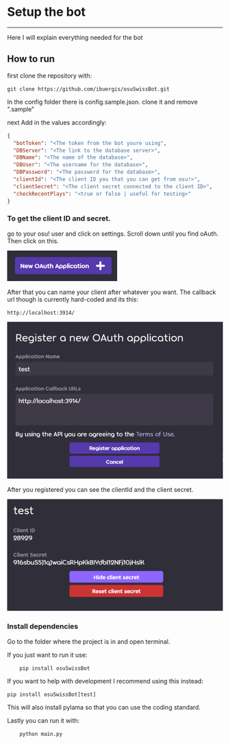 # Setup the bot
***
Here I will explain everything needed for the bot

## How to run
first clone the repository with:
```
git clone https://github.com/ibuergis/osuSwissBot.git
```

In the config folder there is config.sample.json. clone it and remove ".sample"

next Add in the values accordingly:
````json
{
  "botToken": "<The token from the bot youre using",
  "DBServer": "<The link to the database server>",
  "DBName": "<The name of the database>",
  "DBUser": "<The username for the database>",
  "DBPassword": "<The password for the database>",
  "clientId": "<The client ID you that you can get from osu!>",
  "clientSecret": "<The client secret connected to the client ID>",
  "checkRecentPlays": "<true or false | useful for testing>"
}
````

### To get the client ID and secret.
go to your osu! user and click on settings. Scroll down until you find oAuth.
Then click on this.

![img.png](.github/readmeFiles/newoauthappication.png)

After that you can name your client after whatever you want.
The callback url though is currently hard-coded and its this:
```
http://localhost:3914/
```

![img.png](.github/readmeFiles/clientDataPutInSmthIdk.png)

After you registered you can see the clientId and the client secret.

![img.png](.github/readmeFiles/clientIdAndSecret.png)


### Install dependencies

Go to the folder where the project is in and open terminal.

If you just want to run it use:
```
    pip install osuSwissBot
```

If you want to help with development I recommend using this instead:

```
pip install osuSwissBot[test]
```

This will also install pylama so that you can use the coding standard.

Lastly you can run it with:
```
    python main.py
```
